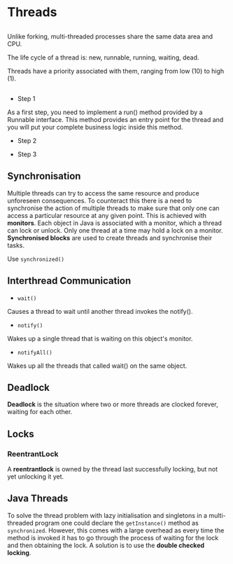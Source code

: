 # Threads

##

Unlike forking, multi-threaded processes share the same data area and CPU.

The life cycle of a thread is: new, runnable, running, waiting, dead.

Threads have a priority associated with them, ranging from low (10) to high (1).

##

* Step 1

As a first step, you need to implement a run() method provided by a Runnable interface. This method provides an entry point for the thread and you will put your complete business logic inside this method.

* Step 2



* Step 3


## Synchronisation

Multiple threads can try to access the same resource and produce unforeseen consequences. To counteract this there is a need to synchronise the action of multiple threads to make sure that only one can access a particular resource at any given point. This is achieved with **monitors**. Each object in Java is associated with a monitor, which a thread can lock or unlock. Only one thread at a time may hold a lock on a monitor. **Synchronised blocks** are used to create threads and synchronise their tasks.

Use `synchronized()`


## Interthread Communication

* `wait()`

Causes a thread to wait until another thread invokes the notify().

* `notify()`

Wakes up a single thread that is waiting on this object's monitor.

* `notifyAll()`

Wakes up all the threads that called wait() on the same object.

## Deadlock

**Deadlock** is the situation where two or more threads are clocked forever, waiting for each other.

## Locks

### ReentrantLock

A **reentrantlock** is owned by the thread last successfully locking, but not yet unlocking it yet.


## Java Threads

To solve the thread problem with lazy initialisation and singletons in a multi-threaded program one could declare the `getInstance()` method as `synchronized`. However, this comes with a large overhead as every time the method is invoked it has to go through the process of waiting for the lock and then obtaining the lock. A solution is to use the **double checked locking**.
